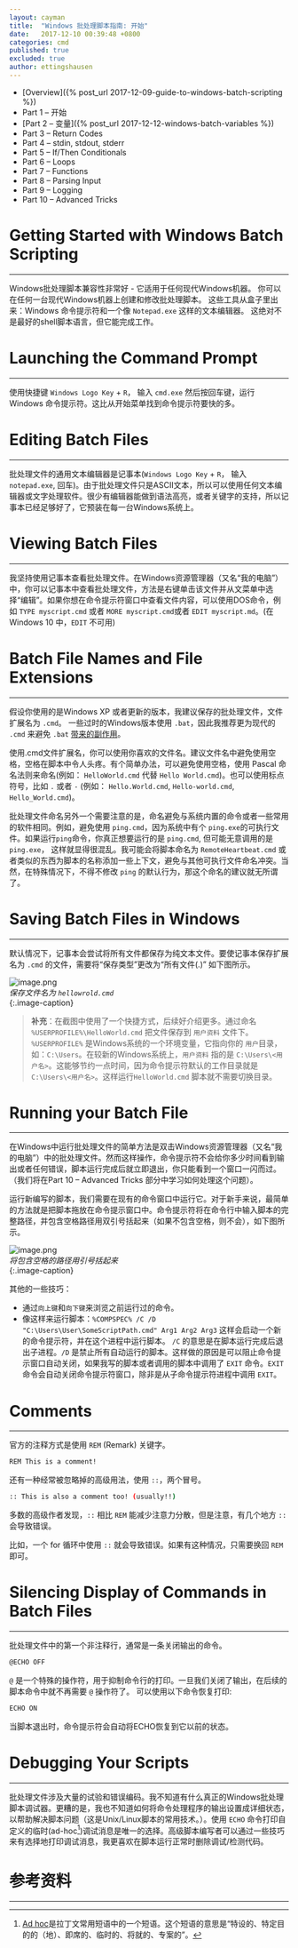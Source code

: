 ```yaml
---
layout: cayman
title:  "Windows 批处理脚本指南: 开始"
date:   2017-12-10 00:39:48 +0800
categories: cmd
published: true
excluded: true
author: ettingshausen
---  
```


>
+ [Overview]({% post_url 2017-12-09-guide-to-windows-batch-scripting %})
+ Part 1 – 开始
+ [Part 2 – 变量]({% post_url 2017-12-12-windows-batch-variables %})
+ Part 3 – Return Codes
+ Part 4 – stdin, stdout, stderr
+ Part 5 – If/Then Conditionals
+ Part 6 – Loops
+ Part 7 – Functions
+ Part 8 – Parsing Input
+ Part 9 – Logging
+ Part 10 – Advanced Tricks    


# Getting Started with Windows Batch Scripting
---  
Windows批处理脚本兼容性非常好 - 它适用于任何现代Windows机器。 你可以在任何一台现代Windows机器上创建和修改批处理脚本。 这些工具从盒子里出来：Windows 命令提示符和一个像 `Notepad.exe` 这样的文本编辑器。 这绝对不是最好的shell脚本语言，但它能完成工作。   

# Launching the Command Prompt
---
 使用快捷键 `Windows Logo Key` + `R`， 输入 `cmd.exe` 然后按回车键，运行 Windows 命令提示符。这比从开始菜单找到命令提示符要快的多。  


# Editing Batch Files  
 --- 

 批处理文件的通用文本编辑器是记事本(`Windows Logo Key` + `R`， 输入 `notepad.exe`, 回车)。由于批处理文件只是ASCII文本，所以可以使用任何文本编辑器或文字处理软件。很少有编辑器能做到语法高亮，或者关键字的支持，所以记事本已经足够好了，它预装在每一台Windows系统上。


# Viewing Batch Files  
---
我坚持使用记事本查看批处理文件。在Windows资源管理器（又名“我的电脑”）中，你可以记事本中查看批处理文件，方法是右键单击该文件并从文菜单中选择“编辑”。如果你想在命令提示符窗口中查看文件内容，可以使用DOS命令，例如 `TYPE myscript.cmd` 或者 `MORE myscript.cmd`或者 `EDIT myscript.md`。(在 Windows 10 中，`EDIT` 不可用)

# Batch File Names and File Extensions  
---
假设你使用的是Windows XP 或者更新的版本，我建议保存的批处理文件，文件扩展名为 `.cmd`。 一些过时的Windows版本使用 `.bat`，因此我推荐更为现代的  `.cmd` 来避免 `.bat` [带来的副作用](http://waynes-world-it.blogspot.fr/2008/08/difference-between-bat-and-cmd.html)。  

使用.cmd文件扩展名，你可以使用你喜欢的文件名。建议文件名中避免使用空格，空格在脚本中令人头疼。有个简单办法，可以避免使用空格，使用 Pascal 命名法则来命名(例如： `HelloWorld.cmd` 代替 `Hello World.cmd`)。也可以使用标点符号，比如 `.` 或者 `-` (例如： `Hello.World.cmd`, `Hello-world.cmd`, `Hello_World.cmd`)。  

批处理文件命名另外一个需要注意的是，命名避免与系统内置的命令或者一些常用的软件相同。例如，避免使用 `ping.cmd`，因为系统中有个 `ping.exe`的可执行文件。如果运行`ping`命令，你真正想要运行的是 `ping.cmd`, 但可能无意调用的是 `ping.exe`， 这样就显得很混乱。我可能会将脚本命名为 `RemoteHeartbeat.cmd` 或者类似的东西为脚本的名称添加一些上下文，避免与其他可执行文件命名冲突。当然，在特殊情况下，不得不修改 `ping` 的默认行为，那这个命名的建议就无所谓了。    

# Saving Batch Files in Windows
---
默认情况下，记事本会尝试将所有文件都保存为纯文本文件。要使记事本保存扩展名为 `.cmd` 的文件，需要将“保存类型”更改为“所有文件(.)”  如下图所示。

![image.png](http://upload-images.jianshu.io/upload_images/1335634-ffdfc67b53d4ca1b.png?imageMogr2/auto-orient/strip%7CimageView2/2/w/1240)  
*保存文件名为 `hellowrold.cmd`*  
{:.image-caption}   
  
>**补充**：在截图中使用了一个快捷方式，后续好介绍更多。通过命名 `%USERPROFILE%\HelloWorld.cmd` 把文件保存到 `用户资料` 文件下。`%USERPROFILE%` 是Windows系统的一个环境变量，它指向你的 `用户`目录，如：`C:\Users`。在较新的Windows系统上，`用户资料` 指的是 `C:\Users\<用户名>`。这能够节约一点时间，因为命令提示符默认的工作目录就是 `C:\Users\<用户名>`。这样运行`HelloWorld.cmd` 脚本就不需要切换目录。  

# Running your Batch File
---
在Windows中运行批处理文件的简单方法是双击Windows资源管理器（又名“我的电脑”）中的批处理文件。然而这样操作，命令提示符不会给你多少时间看到输出或者任何错误，脚本运行完成后就立即退出，你只能看到一个窗口一闪而过。（我们将在Part 10 – Advanced Tricks 部分中学习如何处理这个问题）。  

运行新编写的脚本，我们需要在现有的命令窗口中运行它。对于新手来说，最简单的方法就是把脚本拖放在命令提示窗口中。命令提示符将在命令行中输入脚本的完整路径，并包含空格路径用双引号括起来（如果不包含空格，则不会），如下图所示。  

![image.png](http://upload-images.jianshu.io/upload_images/1335634-a2ba61c718bab6c9.png?imageMogr2/auto-orient/strip%7CimageView2/2/w/1240)  
*将包含空格的路径用引号括起来*  
{:.image-caption}     


其他的一些技巧：

+ 通过`向上键`和`向下键`来浏览之前运行过的命令。
+ 像这样来运行脚本：`%COMPSPEC% /C /D "C:\Users\User\SomeScriptPath.cmd" Arg1 Arg2 Arg3` 这样会启动一个新的命令提示符，并在这个进程中运行脚本。 `/C` 的意思是在脚本运行完成后退出子进程。`/D` 是禁止所有自动运行的脚本。这样做的原因是可以阻止命令提示窗口自动关闭，如果我写的脚本或者调用的脚本中调用了 `EXIT` 命令。`EXIT` 命令会自动关闭命令提示符窗口，除非是从子命令提示符进程中调用 `EXIT`。

# Comments
---
官方的注释方式是使用 `REM` (Remark) 关键字。 
```bash
REM This is a comment!
```  
还有一种经常被忽略掉的高级用法，使用 `::`，两个冒号。 

```bash
:: This is also a comment too! (usually!!)
``` 

多数的高级作者发现，`::` 相比 `REM` 能减少注意力分散，但是注意，有几个地方 `::` 会导致错误。  

比如，一个 for 循环中使用 `::` 就会导致错误。如果有这种情况，只需要换回 `REM` 即可。  

# Silencing Display of Commands in Batch Files
---
批处理文件中的第一个非注释行，通常是一条关闭输出的命令。

```bash
@ECHO OFF
```  

`@`  是一个特殊的操作符，用于抑制命令行的打印。一旦我们关闭了输出，在后续的脚本命令中就不再需要 `@` 操作符了。 
可以使用以下命令恢复打印:
```bash
ECHO ON
```    
当脚本退出时，命令提示符会自动将ECHO恢复到它以前的状态。  

# Debugging Your Scripts
---
批处理文件涉及大量的试验和错误编码。我不知道有什么真正的Windows批处理脚本调试器。更糟的是，我也不知道如何将命令处理程序的输出设置成详细状态，以帮助解决脚本问题（这是Unix/Linux脚本的常用技术。）。使用 `ECHO` 命令打印自定义的临时(ad-hoc[^ad-hoc])调试消息是唯一的选择。高级脚本编写者可以通过一些技巧来有选择地打印调试消息，我更喜欢在脚本运行正常时删除调试/检测代码。


# 参考资料
---


[^ad-hoc]: [Ad hoc](https://zh.wikipedia.org/wiki/Ad_hoc)是拉丁文常用短语中的一个短语。这个短语的意思是“特设的、特定目的的（地）、即席的、临时的、将就的、专案的”。